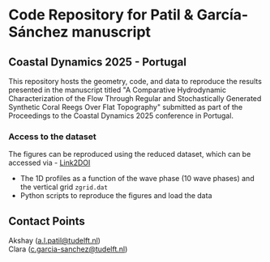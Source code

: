 # Code Repository for Patil & García-Sánchez manuscript
## Coastal Dynamics 2025 - Portugal

This repository hosts the geometry, code, and data to reproduce the results presented in the manuscript titled "A Comparative Hydrodynamic Characterization of the Flow Through Regular and Stochastically Generated Synthetic Coral Reegs Over Flat Topography" submitted as part of the Proceedings to the Coastal Dynamics 2025 conference in Portugal.

### Access to the dataset

The figures can be reproduced using the reduced dataset, which can be accessed via - [Link2DOI](https://doi.org/10.4121/cb6b5bc6-d50a-4efc-863d-d756cdc698e5)
- The 1D profiles as a function of the wave phase (10 wave phases) and the vertical grid `zgrid.dat`
- Python scripts to reproduce the figures and load the data

## Contact Points
Akshay (a.l.patil@tudelft.nl)  
Clara (c.garcia-sanchez@tudelft.nl)
